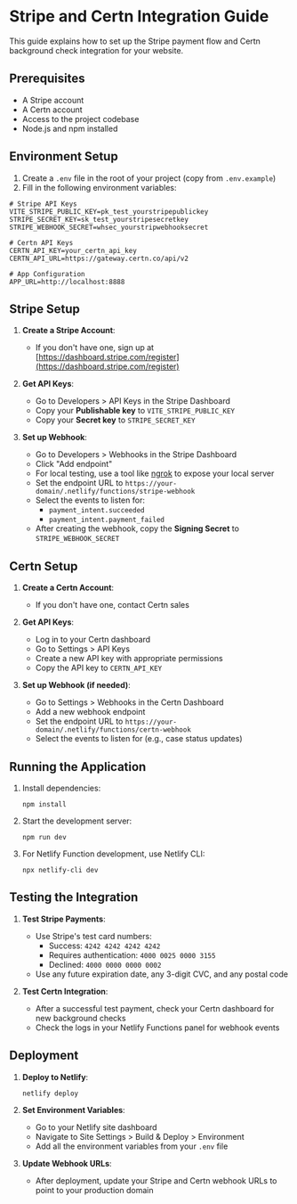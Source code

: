 # Stripe and Certn Integration Guide

This guide explains how to set up the Stripe payment flow and Certn background check integration for your website.

## Prerequisites

- A Stripe account
- A Certn account
- Access to the project codebase
- Node.js and npm installed

## Environment Setup

1. Create a `.env` file in the root of your project (copy from `.env.example`)
2. Fill in the following environment variables:

```
# Stripe API Keys
VITE_STRIPE_PUBLIC_KEY=pk_test_yourstripepublickey
STRIPE_SECRET_KEY=sk_test_yourstripesecretkey
STRIPE_WEBHOOK_SECRET=whsec_yourstripwebhooksecret

# Certn API Keys
CERTN_API_KEY=your_certn_api_key
CERTN_API_URL=https://gateway.certn.co/api/v2

# App Configuration
APP_URL=http://localhost:8888
```

## Stripe Setup

1. **Create a Stripe Account**:
   - If you don't have one, sign up at [https://dashboard.stripe.com/register](https://dashboard.stripe.com/register)

2. **Get API Keys**:
   - Go to Developers > API Keys in the Stripe Dashboard
   - Copy your **Publishable key** to `VITE_STRIPE_PUBLIC_KEY`
   - Copy your **Secret key** to `STRIPE_SECRET_KEY`

3. **Set up Webhook**:
   - Go to Developers > Webhooks in the Stripe Dashboard
   - Click "Add endpoint"
   - For local testing, use a tool like [ngrok](https://ngrok.com/) to expose your local server
   - Set the endpoint URL to `https://your-domain/.netlify/functions/stripe-webhook`
   - Select the events to listen for:
     - `payment_intent.succeeded`
     - `payment_intent.payment_failed`
   - After creating the webhook, copy the **Signing Secret** to `STRIPE_WEBHOOK_SECRET`

## Certn Setup

1. **Create a Certn Account**:
   - If you don't have one, contact Certn sales

2. **Get API Keys**:
   - Log in to your Certn dashboard
   - Go to Settings > API Keys
   - Create a new API key with appropriate permissions
   - Copy the API key to `CERTN_API_KEY`

3. **Set up Webhook (if needed)**:
   - Go to Settings > Webhooks in the Certn Dashboard
   - Add a new webhook endpoint
   - Set the endpoint URL to `https://your-domain/.netlify/functions/certn-webhook`
   - Select the events to listen for (e.g., case status updates)

## Running the Application

1. Install dependencies:
   ```
   npm install
   ```

2. Start the development server:
   ```
   npm run dev
   ```

3. For Netlify Function development, use Netlify CLI:
   ```
   npx netlify-cli dev
   ```

## Testing the Integration

1. **Test Stripe Payments**:
   - Use Stripe's test card numbers:
     - Success: `4242 4242 4242 4242`
     - Requires authentication: `4000 0025 0000 3155`
     - Declined: `4000 0000 0000 0002`
   - Use any future expiration date, any 3-digit CVC, and any postal code

2. **Test Certn Integration**:
   - After a successful test payment, check your Certn dashboard for new background checks
   - Check the logs in your Netlify Functions panel for webhook events

## Deployment

1. **Deploy to Netlify**:
   ```
   netlify deploy
   ```

2. **Set Environment Variables**:
   - Go to your Netlify site dashboard
   - Navigate to Site Settings > Build & Deploy > Environment
   - Add all the environment variables from your `.env` file

3. **Update Webhook URLs**:
   - After deployment, update your Stripe and Certn webhook URLs to point to your production domain 